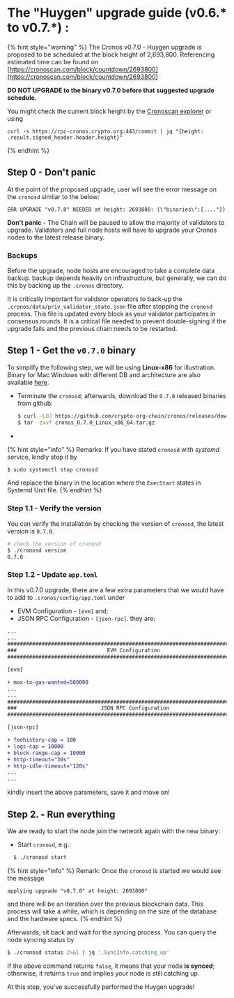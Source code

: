 # The "Huygen" upgrade guide (v0.6.\* to v0.7.\*) :

{% hint style="warning" %}
The Cronos v0.7.0 - Huygen upgrade is proposed to be scheduled at the block height of 2,693,800. Referencing estimated time can be found on [https://cronoscan.com/block/countdown/2693800](https://cronoscan.com/block/countdown/2693800)

**DO NOT UPGRADE to the binary v0.7.0 before that suggested upgrade schedule.**

You might check the current block height by the [Cronoscan explorer](https://cronoscan.com/) or using

```
curl -s https://rpc-cronos.crypto.org:443/commit | jq "{height: .result.signed_header.header.height}"
```
{% endhint %}

## Step 0 - Don't panic

At the point of the proposed upgrade, user will see the error message on the `cronosd` similar to the below:

```
ERR UPGRADE "v0.7.0" NEEDED at height: 2693800: {\"binaries\":{...."}}
```

**Don't panic** - The Chain will be paused to allow the majority of validators to upgrade. Validators and full node hosts will have to upgrade your Cronos nodes to the latest release binary.

### Backups

Before the upgrade, node hosts are encouraged to take a complete data backup. backup depends heavily on infrastructure, but generally, we can do this by backing up the `.cronos` directory.

It is critically important for validator operators to back-up the `.cronos/data/priv_validator_state.json` file after stopping the `cronosd` process. This file is updated every block as your validator participates in consensus rounds. It is a critical file needed to prevent double-signing if the upgrade fails and the previous chain needs to be restarted.

## Step 1 - Get the `v0.7.0` binary

To simplify the following step, we will be using **Linux-x86** for illustration. Binary for Mac Windows with different DB and architecture are also available [here](https://github.com/crypto-org-chain/cronos/releases/tag/v0.7.0).

*   Terminate the `cronosd`; afterwards, download the `0.7.0` released binaries from github:

    ```bash
    $ curl -LOJ https://github.com/crypto-org-chain/cronos/releases/download/v0.7.0/cronos_0.7.0_Linux_x86_64.tar.gz
    $ tar -zxvf cronos_0.7.0_Linux_x86_64.tar.gz
    ```
*

{% hint style="info" %}
Remarks: If you have stated `cronosd` with _systemd_ service, kindly stop it by

```bash
$ sudo systemctl stop cronosd
```

And replace the binary in the location where the `ExecStart` states in Systemd Unit file.
{% endhint %}

### Step 1.1 - Verify the version

You can verify the installation by checking the version of `cronosd`, the latest version is `0.7.0`.

```bash
# check the version of cronosd
$ ./cronosd version
0.7.0
```

### Step 1.2 - Update `app.toml`

In this v0.7.0 upgrade, there are a few extra parameters that we would have to add to `.cronos/config/app.toml` under

* EVM Configuration - `[evm]` and;
* JSON RPC Configuration - `[json-rpc]`. they are:

```diff
...
...
###############################################################################
###                             EVM Configuration                           ###
###############################################################################

[evm]

+ max-tx-gas-wanted=500000
...
...
###############################################################################
###                           JSON RPC Configuration                        ###
###############################################################################

[json-rpc]

+ feehistory-cap = 100
+ logs-cap = 10000
+ block-range-cap = 10000
+ http-timeout="30s"
+ http-idle-timeout="120s"
...
...
```

kindly insert the above parameters, save it and move on!

## Step 2. - Run everything

We are ready to start the node join the network again with the new binary:

* Start `cronosd`, e.g.:

```bash
  $ ./cronosd start
```

{% hint style="info" %}
Remark: Once the `cronosd` is started we would see the message

```
applying upgrade "v0.7.0" at height: 2693800"
```

and there will be an iteration over the previous blockchain data. This process will take a while, which is depending on the size of the database and the hardware specs.
{% endhint %}

Afterwards, sit back and wait for the syncing process. You can query the node syncing status by

```bash
$ ./cronosd status 2>&1 | jq '.SyncInfo.catching_up'
```

If the above command returns `false`, it means that your node **is synced**; otherwise, it returns `true` and implies your node is still catching up.

At this step, you've successfully performed the Huygen upgrade!
